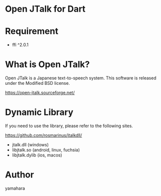 Open JTalk for Dart
====

# Requirement

* ffi ^2.0.1


# What is Open JTalk?
Open JTalk is a Japanese text-to-speech system.
This software is released under the Modified BSD license.

https://open-jtalk.sourceforge.net/

# Dynamic Library

If you need to use the library, please refer to the following sites.

https://github.com/rosmarinus/jtalkdll/

* jtalk.dll (windows)
* libjtalk.so (android, linux, fuchsia)
* libjtalk.dylib (ios, macos)


# Author

yamahara
